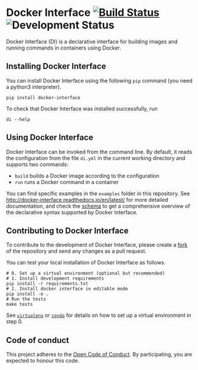 # Docker Interface [![Build Status](https://travis-ci.com/spotify/docker_interface.svg?token=JxXwasVodA8iTGpTMh63&branch=master)](https://travis-ci.com/spotify/docker_interface) ![Development Status](https://img.shields.io/badge/status-alpha-orange.svg)

Docker Interface (DI) is a declarative interface for building images and running commands in containers using Docker.

## Installing Docker Interface

You can install Docker Interface using the following `pip` command (you need a python3 interpreter).

```
pip install docker-interface
```


To check that Docker Interface was installed successfully, run
```
di --help
```

## Using Docker Interface

Docker Interface can be invoked from the command line. By default, it reads the configuration from the file `di.yml` in the current working directory and supports two commands:

* `build` builds a Docker image according to the configuration
* `run` runs a Docker command in a container

You can find specific examples in the `examples` folder in this repository. See http://docker-interface.readthedocs.io/en/latest/ for more detailed documentation, and check the [schema](http://docker-interface.readthedocs.io/en/latest/schema.html) to get a comprehensive overview of the declarative syntax supported by Docker Interface.

## Contributing to Docker Interface

To contribute to the development of Docker Interface, please create a [fork](https://help.github.com/articles/fork-a-repo/) of the repository and send any changes as a pull request.

You can test your local installation of Docker Interface as follows.

```
# 0. Set up a virtual environment (optional but recommended)
# 1. Install development requirements
pip install -r requirements.txt
# 2. Install docker interface in editable mode
pip install -e .
# Run the tests
make tests
```

See [`virtualenv`](https://virtualenv.pypa.io/en/stable/) or [`conda`](https://conda.io/docs/) for details on how to set up a virtual environment in step 0.

## Code of conduct

This project adheres to the [Open Code of Conduct][code-of-conduct]. By participating, you are expected to honour this code.

[code-of-conduct]: https://github.com/spotify/code-of-conduct/blob/master/code-of-conduct.md
